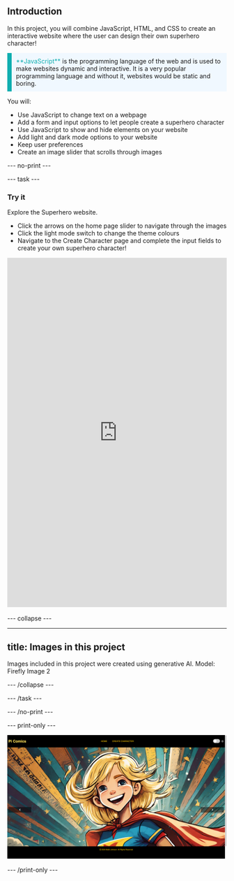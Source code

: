## Introduction


In this project, you will combine JavaScript, HTML, and CSS to create an interactive website where the user can design their own superhero character!

<p style="border-left: solid; border-width:10px; border-color: #0faeb0; background-color: aliceblue; padding: 10px;">
<span style="color: #0faeb0">**JavaScript**</span> is the programming language of the web and is used to make websites dynamic and interactive. It is a very popular programming language and without it, websites would be static and boring.
</p>

You will:
+ Use JavaScript to change text on a webpage
+ Add a form and input options to let people create a superhero character
+ Use JavaScript to show and hide elements on your website
+ Add light and dark mode options to your website
+ Keep user preferences
+ Create an image slider that scrolls through images

--- no-print ---

--- task ---

### Try it
<div style="display: flex; flex-wrap: wrap">
<div style="flex-basis: 175px; flex-grow: 1">  
Explore the Superhero website. 

+ Click the arrows on the home page slider to navigate through the images
+ Click the light mode switch to change the theme colours
+ Navigate to the Create Character page and complete the input fields to create your own superhero character!

<iframe src="https://editor.raspberrypi.org/en/embed/viewer/comic-character-complete" width="100%" height="800" frameborder="0" marginwidth="0" marginheight="0" allowfullscreen> </iframe>
</div>
</div>

--- collapse ---

---
title: Images in this project
---

Images included in this project were created using generative AI. Model: Firefly Image 2

--- /collapse ---

--- /task ---

--- /no-print ---

--- print-only ---

![Completed project](images/comic-character.png)

--- /print-only ---
